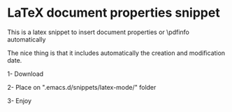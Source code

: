 # LaTeX document properties snippet
This is a latex snippet to insert document properties or \pdfinfo automatically

The nice thing is that it includes automatically the creation and modification date.

1- Download

2- Place on ".emacs.d/snippets/latex-mode/" folder

3- Enjoy
